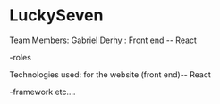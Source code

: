 # LuckySeven


Team Members:
  Gabriel Derhy : Front end -- React
  
-roles

Technologies used:
for the website (front end)-- React

-framework
etc....



